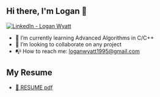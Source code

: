 ## Hi there, I'm Logan 👋
[![LinkedIn - Logan Wyatt](https://img.shields.io/badge/LinkedIn_--_Logan_Wyatt-0072b1?link=https%3A%2F%2Fwww.linkedin.com%2Fin%2Flogan-wyatt%2F)
](https://www.linkedin.com/in/logan-wyatt/)

<!--
**LRWyatt801/LRWyatt801** is a ✨ _special_ ✨ repository because its `README.md` (this file) appears on your GitHub profile.
-->

- :seedling: I’m currently learning Advanced Algorithms in C/C++
- :dancers: I’m looking to collaborate on any project
- :mailbox_with_no_mail: How to reach me: <loganwyatt1995@gmail.com>

## My Resume

* [ :open_file_folder: RESUME pdf ](./wyatt,logan_resume.pdf)